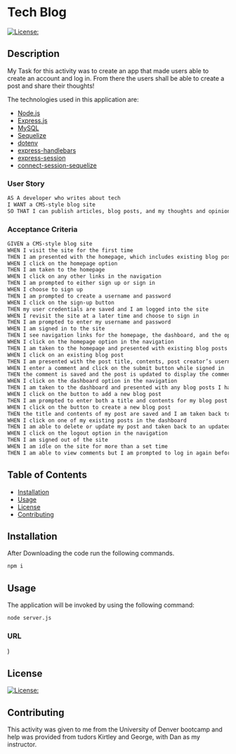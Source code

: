 # Tech Blog

[![License:](https://img.shields.io/badge/License-MIT-yellow.svg)](https://opensource.org/licenses/MIT)

## Description
My Task for this activity was to create an app that made users able to create an account and log in. From there the users shall be able to create a post and share their
thoughts!

The technologies used in this application are:

- [Node.js](https://nodejs.org/en/)
- [Express.js](https://expressjs.com/) 
- [MySQL](https://www.mysql.com/) 
- [Sequelize](https://sequelize.org)
- [dotenv](https://www.npmjs.com/package/dotenv) 
- [express-handlebars](https://www.npmjs.com/package/express-handlebars) 
- [express-session](https://www.npmjs.com/package/express-session) 
- [connect-session-sequelize](https://www.npmjs.com/package/connect-session-sequelize) 


### User Story

```md
AS A developer who writes about tech
I WANT a CMS-style blog site
SO THAT I can publish articles, blog posts, and my thoughts and opinions
```

### Acceptance Criteria

```md
GIVEN a CMS-style blog site
WHEN I visit the site for the first time
THEN I am presented with the homepage, which includes existing blog posts if any have been posted; navigation links for the homepage and the dashboard; and the option to log in
WHEN I click on the homepage option
THEN I am taken to the homepage
WHEN I click on any other links in the navigation
THEN I am prompted to either sign up or sign in
WHEN I choose to sign up
THEN I am prompted to create a username and password
WHEN I click on the sign-up button
THEN my user credentials are saved and I am logged into the site
WHEN I revisit the site at a later time and choose to sign in
THEN I am prompted to enter my username and password
WHEN I am signed in to the site
THEN I see navigation links for the homepage, the dashboard, and the option to log out
WHEN I click on the homepage option in the navigation
THEN I am taken to the homepage and presented with existing blog posts that include the post title and the date created
WHEN I click on an existing blog post
THEN I am presented with the post title, contents, post creator’s username, and date created for that post and have the option to leave a comment
WHEN I enter a comment and click on the submit button while signed in
THEN the comment is saved and the post is updated to display the comment, the comment creator’s username, and the date created
WHEN I click on the dashboard option in the navigation
THEN I am taken to the dashboard and presented with any blog posts I have already created and the option to add a new blog post
WHEN I click on the button to add a new blog post
THEN I am prompted to enter both a title and contents for my blog post
WHEN I click on the button to create a new blog post
THEN the title and contents of my post are saved and I am taken back to an updated dashboard with my new blog post
WHEN I click on one of my existing posts in the dashboard
THEN I am able to delete or update my post and taken back to an updated dashboard
WHEN I click on the logout option in the navigation
THEN I am signed out of the site
WHEN I am idle on the site for more than a set time
THEN I am able to view comments but I am prompted to log in again before I can add, update, or delete comments
```

## Table of Contents

- [Installation](#installation)
- [Usage](#usage)
- [License](#license)
- [Contributing](#contributing)


## Installation
After Downloading the code run the following commands.

```bash
npm i
```

## Usage



The application will be invoked by using the following command:

```bash
node server.js
```


### URL
)


## License

[![License:](https://img.shields.io/badge/License-MIT-yellow.svg)](https://opensource.org/licenses/MIT)


## Contributing

This activity was given to me from the University of Denver bootcamp and help was provided from tudors Kirtley and George, with Dan as my instructor.


